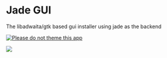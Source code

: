 # Jade GUI

The libadwaita/gtk based gui installer using jade as the backend

[![Please do not theme this app](https://stopthemingmy.app/badge.svg)](https://stopthemingmy.app) 

![](placeholder)

